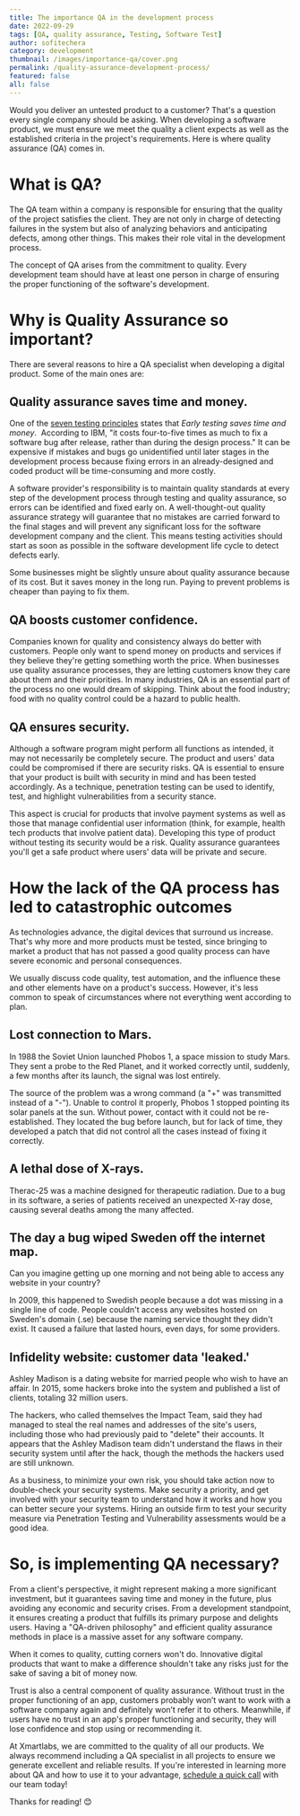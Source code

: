 ```yaml
---
title: The importance QA in the development process
date: 2022-09-29
tags: [QA, quality assurance, Testing, Software Test]
author: sofitechera
category: development
thumbnail: /images/importance-qa/cover.png
permalink: /quality-assurance-development-process/
featured: false
all: false
---
```


Would you deliver an untested product to a customer? That's a question every single company should be asking.
When developing a software product, we must ensure we meet the quality a client expects as well as the established criteria in the project's requirements.
Here is where quality assurance (QA) comes in.

# What is QA?

The QA team within a company is responsible for ensuring that the quality of the project satisfies the client.
They are not only in charge of detecting failures in the system but also of analyzing behaviors and anticipating defects, among other things.
This makes their role vital in the development process.

The concept of QA arises from the commitment to quality.
Every development team should have at least one person in charge of ensuring the proper functioning of the software's development.

# Why is Quality Assurance so important?

There are several reasons to hire a QA specialist when developing a digital product.
Some of the main ones are:

## Quality assurance saves time and money.

One of the [seven testing principles](https://astqb.org/istqb-foundation-level-seven-testing-principles/) states that *Early testing saves time and money*. 
According to IBM, "it costs four-to-five times as much to fix a software bug after release, rather than during the design process."
It can be expensive if mistakes and bugs go unidentified until later stages in the development process because fixing errors in an already-designed and coded product will be time-consuming and more costly.

A software provider's responsibility is to maintain quality standards at every step of the development process through testing and quality assurance, so errors can be identified and fixed early on.
A well-thought-out quality assurance strategy will guarantee that no mistakes are carried forward to the final stages and will prevent any significant loss for the software development company and the client.
This means testing activities should start as soon as possible in the software development life cycle to detect defects early.

Some businesses might be slightly unsure about quality assurance because of its cost.
But it saves money in the long run.
Paying to prevent problems is cheaper than paying to fix them.

## QA boosts customer confidence.

Companies known for quality and consistency always do better with customers.
People only want to spend money on products and services if they believe they're getting something worth the price.
When businesses use quality assurance processes, they are letting customers know they care about them and their priorities.
In many industries, QA is an essential part of the process no one would dream of skipping.
Think about the food industry; food with no quality control could be a hazard to public health.

## QA ensures security.

Although a software program might perform all functions as intended, it may not necessarily be completely secure.
The product and users' data could be compromised if there are security risks.
QA is essential to ensure that your product is built with security in mind and has been tested accordingly.
As a technique, penetration testing can be used to identify, test, and highlight vulnerabilities from a security stance.

This aspect is crucial for products that involve payment systems as well as those that manage confidential user information (think, for example, health tech products that involve patient data).
Developing this type of product without testing its security would be a risk.
Quality assurance guarantees you'll get a safe product where users' data will be private and secure.

# How the lack of the QA process has led to catastrophic outcomes

As technologies advance, the digital devices that surround us increase.
That's why more and more products must be tested, since bringing to market a product that has not passed a good quality process can have severe economic and personal consequences.

We usually discuss code quality, test automation, and the influence these and other elements have on a product's success.
However, it's less common to speak of circumstances where not everything went according to plan.

## Lost connection to Mars.

In 1988 the Soviet Union launched Phobos 1, a space mission to study Mars.
They sent a probe to the Red Planet, and it worked correctly until, suddenly, a few months after its launch, the signal was lost entirely.

The source of the problem was a wrong command (a "+" was transmitted instead of a "-").
Unable to control it properly, Phobos 1 stopped pointing its solar panels at the sun.
Without power, contact with it could not be re-established.
They located the bug before launch, but for lack of time, they developed a patch that did not control all the cases instead of fixing it correctly.

## A lethal dose of X-rays.

Therac-25 was a machine designed for therapeutic radiation.
Due to a bug in its software, a series of patients received an unexpected  X-ray dose, causing several deaths among the many affected.

## The day a bug wiped Sweden off the internet map.

Can you imagine getting up one morning and not being able to access any website in your country?

In 2009, this happened to Swedish people because a dot was missing in a single line of code.
People couldn't access any websites hosted on Sweden's domain (.se) because the naming service thought they didn't exist.
It caused a failure that lasted hours, even days, for some providers.

## Infidelity website: customer data 'leaked.'

Ashley Madison is a dating website for married people who wish to have an affair.
In 2015, some hackers broke into the system and published a list of clients, totaling 32 million users.

The hackers, who called themselves the Impact Team, said they had managed to steal the real names and addresses of the site's users, including those who had previously paid to "delete" their accounts.
It appears that the Ashley Madison team didn't understand the flaws in their security system until after the hack, though the methods the hackers used are still unknown.

 As a business, to minimize your own risk, you should take action now to double-check your security systems.
 Make security a priority, and get involved with your security team to understand how it works and how you can better secure your systems.
 Hiring an outside firm to test your security measure via Penetration Testing and Vulnerability assessments would be a good idea.

# So, is implementing QA necessary?

From a client's perspective, it might represent making a more significant investment, but it guarantees saving time and money in the future, plus avoiding any economic and security crises.
From a development standpoint, it ensures creating a product that fulfills its primary purpose and delights users.
Having a "QA-driven philosophy" and efficient quality assurance methods in place is a massive asset for any software company.

When it comes to quality, cutting corners won't do.
Innovative digital products that want to make a difference shouldn't take any risks just for the sake of saving a bit of money now.

Trust is also a central component of quality assurance.
Without trust in the proper functioning of an app, customers probably won’t want to work with a software company again and definitely won’t refer it to others.
Meanwhile, if users have no trust in an app's proper functioning and security, they will lose confidence and stop using or recommending it.

At Xmartlabs, we are committed to the quality of all our products.
We always recommend including a QA specialist in all projects to ensure we generate excellent and reliable results.
If you're interested in learning more about QA and how to use it to your advantage, [schedule a quick call](https://xmartlabs.com/home) with our team today!

Thanks for reading! 😊

